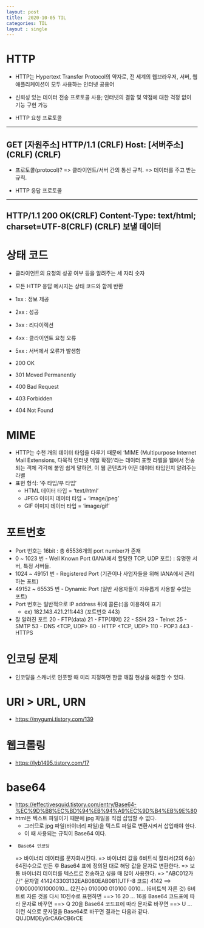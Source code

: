 ```yaml
---
layout: post
title:  2020-10-05 TIL
categories: TIL
layout : single
---
```


# HTTP
- HTTP는 Hypertext Transfer Protocol의 약자로, 전 세계의 웹브라우저, 서버, 웹 애플리케이션이 모두 사용하는 인터넷 공용어
- 신뢰성 있는 데이터 전송 프로토콜 사용; 인터넷의 결함 및 약점에 대한 걱정 없이 기능 구현 가능

-  HTTP 요청 프로토콜
 ---------------------------------
 GET [자원주소] HTTP/1.1 (CRLF)
 Host: [서버주소] (CRLF)
 (CRLF)
 ---------------------------------

- 프로토콜(protocol)?
 => 클라이언트/서버 간의 통신 규칙.
 => 데이터를 주고 받는 규칙.

-  HTTP 응답 프로토콜
 --------------------------------
 HTTP/1.1 200 OK(CRLF)
 Content-Type: text/html; charset=UTF-8(CRLF)
 (CRLF)
 보낼 데이터
 --------------------------------

# 상태 코드
- 클라이언트의 요청의 성공 여부 등을 알려주는 세 자리 숫자
- 모든 HTTP 응답 메시지는 상태 코드와 함께 반환
- 1xx : 정보 제공
- 2xx : 성공
- 3xx : 리다이렉션
- 4xx : 클라이언트 요청 오류
- 5xx : 서버에서 오류가 발생함

- 200 OK
- 301 Moved Permanently
- 400 Bad Request
- 403 Forbidden
- 404 Not Found

# MIME
- HTTP는 수천 개의 데이터 타입을 다루기 때문에 ‘MIME (Multipurpose Internet Mail Extensions, 다목적 인터넷 메일 확장)‘라는 데이터 포맷 라벨을 웹에서 전송되는 객체 각각에 붙임
쉽게 말하면, 이 웹 콘텐츠가 어떤 데이터 타입인지 알려주는 라벨
- 표현 형식: ‘주 타입/부 타입’
    - HTML 데이터 타입 = ‘text/html’
    - JPEG 이미지 데이터 타입 = ‘image/jpeg’
    - GIF 이미지 데이터 타입 = ‘image/gif’

# 포트번호
- Port 번호는 16bit : 총 65536개의 port number가 존재
- 0 ~ 1023 번 - Well Known Port (IANA에서 할당한 TCP, UDP 포트) : 유명한 서버, 특정 서버들.
- 1024 ~ 49151 번 - Registered Port (기관이나 사업자들을 위해 IANA에서 관리하는 포트)
- 49152 ~ 65535 번 - Dynamic Port (일반 사용자들이 자유롭게 사용할 수있는 포트)
- Port 번호는 일반적으로 IP address 뒤에 콜론(:)을 이용하여 표기
    - ex) 182.143.421.211:443 (포트번호 443)
- 잘 알려진 포트
20 - FTP(data) <TCP>
21 - FTP(제어) <TCP>
22 - SSH <TCP>
23 - Telnet <TCP> 
25 - SMTP <TCP>
53 - DNS <TCP, UDP>
80 - HTTP <TCP, UDP>
110 - POP3 <TCP>
443 - HTTPS <TCP>

# 인코딩 문제
- 인코딩을 스캐너로 인풋할 때 미리 지정하면 한글 깨짐 현상을 해결할 수 있다.

# URI > URL, URN
- https://mygumi.tistory.com/139

# 웹크롤링
- https://lyb1495.tistory.com/17

# base64
- https://effectivesquid.tistory.com/entry/Base64-%EC%9D%B8%EC%BD%94%EB%94%A9%EC%9D%B4%EB%9E%80
- html은 텍스트 파일이기 때문에 jpg 파일을 직접 삽입할 수 없다.
    - 그러므로 jpg 파일(바이너리 파일)을 텍스트 파일로 변환시켜서 삽입해야 한다.
    - 이 때 사용되는 규칙이 Base64 이다.
-      Base64 인코딩
     => 바이너리 데이터를 문자화시킨다.
     => 바이너리 값을 6비트식 잘라서(2의 6승) 
        64진수으로 만든 후 Base64 표에 정의된 대로
        해당 값을 문자로 변환한다.
     => 보통 바이너리 데이터를 텍스트로 전송하고 싶을 때 많이 사용한다.
     => "ABC012가간" 문자열
        414243303132EAB080EAB081(UTF-8 코드)
        4142 ==> 0100000101000010... (2진수)
        010000 010100 0010... (6비트씩 자른 것)
        6비트로 자른 것을 다시 10진수로 표현하면 ==> 16 20 ...
        16을 Base64 코드표에 따라 문자로 바꾸면 ==> Q
        20을 Base64 코드표에 따라 문자로 바꾸면 ==> U
        ...
        이런 식으로 문자열을 Base64로 바꾸면 결과는 다음과 같다.
        QUJDMDEy6rCA6rCB6rCE